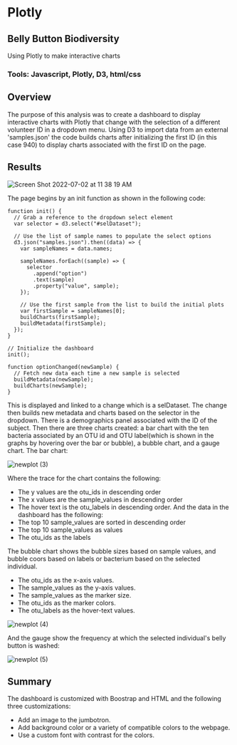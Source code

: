 # Plotly
## Belly Button Biodiversity
Using Plotly to make interactive charts

### Tools: Javascript, Plotly, D3, html/css

## Overview
The purpose of this analysis was to create a dashboard to display interactive charts with Plotly that change with the selection of a different volunteer ID in a dropdown menu. Using D3 to import data from an external 'samples.json' the code builds charts after initializing the first ID (in this case 940) to display charts associated with the first ID on the page.

## Results
![Screen Shot 2022-07-02 at 11 38 19 AM](https://user-images.githubusercontent.com/99676466/177010758-ecbb7394-2148-45bc-a190-ee28ebba1d38.png)

The page begins by an init function as shown in the following code:
~~~
function init() {
  // Grab a reference to the dropdown select element
  var selector = d3.select("#selDataset");

  // Use the list of sample names to populate the select options
  d3.json("samples.json").then((data) => {
    var sampleNames = data.names;

    sampleNames.forEach((sample) => {
      selector
        .append("option")
        .text(sample)
        .property("value", sample);
    });

    // Use the first sample from the list to build the initial plots
    var firstSample = sampleNames[0];
    buildCharts(firstSample);
    buildMetadata(firstSample);
  });
}

// Initialize the dashboard
init();

function optionChanged(newSample) {
  // Fetch new data each time a new sample is selected
  buildMetadata(newSample);
  buildCharts(newSample);
}
~~~
This is displayed and linked to a change which is a selDataset. The change then builds new metadata and charts based on the selector in the dropdown. There is a demographics panel associated with the ID of the subject. Then there are three charts created: a bar chart with the ten bacteria associated by an OTU id and OTU label(which is shown in the graphs by hovering over the bar or bubble), a bubble chart, and a gauge chart. The bar chart:

![newplot (3)](https://user-images.githubusercontent.com/99676466/177010911-650ea497-37c2-4ebb-ba0b-8232cd6aa3c1.png)

Where the trace for the chart contains the following:
* The y values are the otu_ids in descending order
* The x values are the sample_values in descending order
* The hover text is the otu_labels in descending order.
And the data in the dashboard has the following:
* The top 10 sample_values are sorted in descending order
* The top 10 sample_values as values
* The otu_ids as the labels

The bubble chart shows the bubble sizes based on sample values, and bubble coors based on labels or bacterium based on the selected individual. 
* The otu_ids as the x-axis values.
* The sample_values as the y-axis values.
* The sample_values as the marker size.
* The otu_ids as the marker colors.
* The otu_labels as the hover-text values.

![newplot (4)](https://user-images.githubusercontent.com/99676466/177011024-3919eef8-2772-4aee-afa1-859f2c22116e.png)

And the gauge show the frequency at which the selected individual's belly button is washed: 

![newplot (5)](https://user-images.githubusercontent.com/99676466/177011165-23b91bc1-1ebd-4487-abe1-2dc0c4ffa04c.png)

## Summary
The dashboard is customized with Boostrap and HTML and the following three customizations:
* Add an image to the jumbotron.
* Add background color or a variety of compatible colors to the webpage.
* Use a custom font with contrast for the colors.

 
